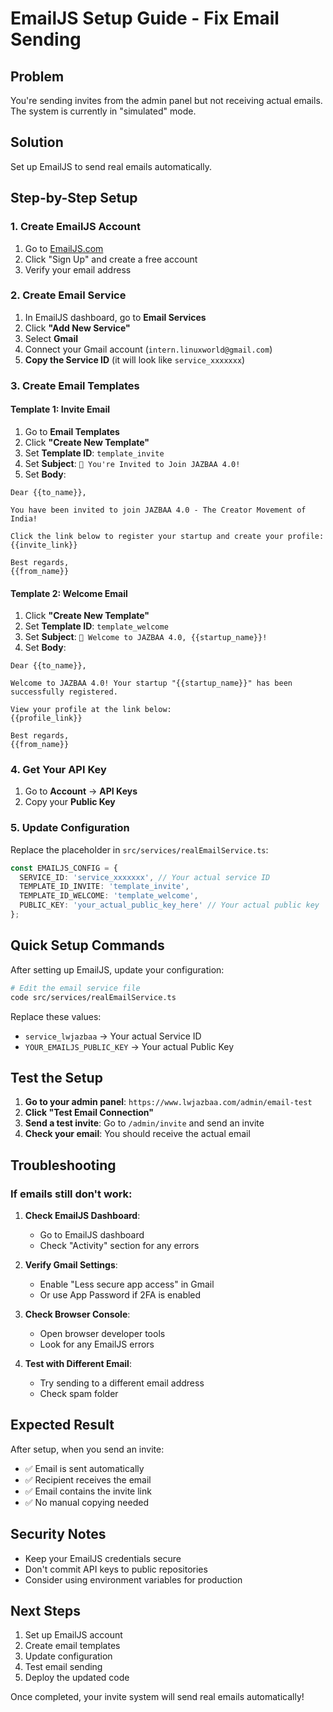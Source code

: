 # EmailJS Setup Guide - Fix Email Sending

## Problem
You're sending invites from the admin panel but not receiving actual emails. The system is currently in "simulated" mode.

## Solution
Set up EmailJS to send real emails automatically.

## Step-by-Step Setup

### 1. Create EmailJS Account
1. Go to [EmailJS.com](https://www.emailjs.com/)
2. Click "Sign Up" and create a free account
3. Verify your email address

### 2. Create Email Service
1. In EmailJS dashboard, go to **Email Services**
2. Click **"Add New Service"**
3. Select **Gmail**
4. Connect your Gmail account (`intern.linuxworld@gmail.com`)
5. **Copy the Service ID** (it will look like `service_xxxxxxx`)

### 3. Create Email Templates

#### Template 1: Invite Email
1. Go to **Email Templates**
2. Click **"Create New Template"**
3. Set **Template ID**: `template_invite`
4. Set **Subject**: `🎉 You're Invited to Join JAZBAA 4.0!`
5. Set **Body**:
```
Dear {{to_name}},

You have been invited to join JAZBAA 4.0 - The Creator Movement of India!

Click the link below to register your startup and create your profile:
{{invite_link}}

Best regards,
{{from_name}}
```

#### Template 2: Welcome Email
1. Click **"Create New Template"**
2. Set **Template ID**: `template_welcome`
3. Set **Subject**: `🎉 Welcome to JAZBAA 4.0, {{startup_name}}!`
4. Set **Body**:
```
Dear {{to_name}},

Welcome to JAZBAA 4.0! Your startup "{{startup_name}}" has been successfully registered.

View your profile at the link below:
{{profile_link}}

Best regards,
{{from_name}}
```

### 4. Get Your API Key
1. Go to **Account** → **API Keys**
2. Copy your **Public Key**

### 5. Update Configuration
Replace the placeholder in `src/services/realEmailService.ts`:

```typescript
const EMAILJS_CONFIG = {
  SERVICE_ID: 'service_xxxxxxx', // Your actual service ID
  TEMPLATE_ID_INVITE: 'template_invite',
  TEMPLATE_ID_WELCOME: 'template_welcome',
  PUBLIC_KEY: 'your_actual_public_key_here' // Your actual public key
};
```

## Quick Setup Commands

After setting up EmailJS, update your configuration:

```bash
# Edit the email service file
code src/services/realEmailService.ts
```

Replace these values:
- `service_lwjazbaa` → Your actual Service ID
- `YOUR_EMAILJS_PUBLIC_KEY` → Your actual Public Key

## Test the Setup

1. **Go to your admin panel**: `https://www.lwjazbaa.com/admin/email-test`
2. **Click "Test Email Connection"**
3. **Send a test invite**: Go to `/admin/invite` and send an invite
4. **Check your email**: You should receive the actual email

## Troubleshooting

### If emails still don't work:

1. **Check EmailJS Dashboard**:
   - Go to EmailJS dashboard
   - Check "Activity" section for any errors

2. **Verify Gmail Settings**:
   - Enable "Less secure app access" in Gmail
   - Or use App Password if 2FA is enabled

3. **Check Browser Console**:
   - Open browser developer tools
   - Look for any EmailJS errors

4. **Test with Different Email**:
   - Try sending to a different email address
   - Check spam folder

## Expected Result

After setup, when you send an invite:
- ✅ Email is sent automatically
- ✅ Recipient receives the email
- ✅ Email contains the invite link
- ✅ No manual copying needed

## Security Notes

- Keep your EmailJS credentials secure
- Don't commit API keys to public repositories
- Consider using environment variables for production

## Next Steps

1. Set up EmailJS account
2. Create email templates
3. Update configuration
4. Test email sending
5. Deploy the updated code

Once completed, your invite system will send real emails automatically! 